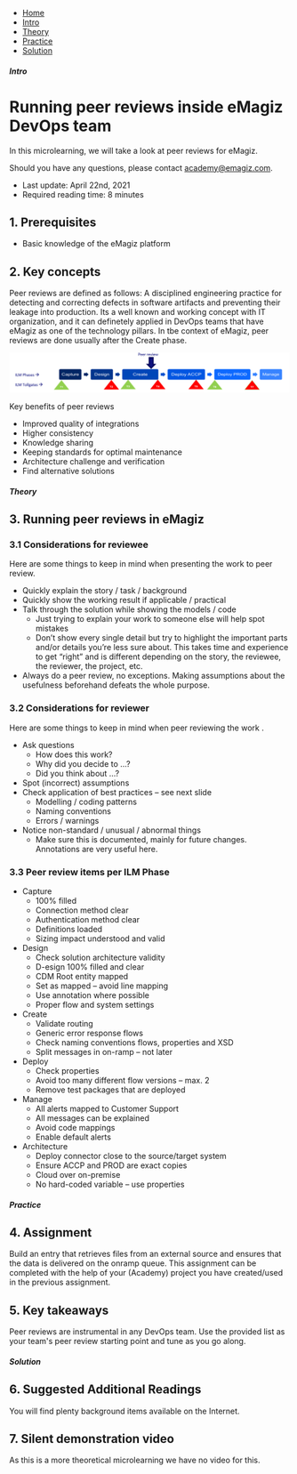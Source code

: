 <div class="ez-academy">
	<div class="ez-academy__body">
		<main class="micro-learning">
		<ul class="doc-nav">
			<li class="doc-nav__item"><a href="../../docs/microlearning/intermediate-devops-perspectives-index" class="doc-nav__link">Home</a></li>
			<li class="doc-nav__item"><a href="#intro" class="doc-nav__link">Intro</a></li>
			<li class="doc-nav__item"><a href="#theory" class="doc-nav__link">Theory</a></li>
			<li class="doc-nav__item"><a href="#practice" class="doc-nav__link">Practice</a></li>
			<li class="doc-nav__item"><a href="#solution" class="doc-nav__link">Solution</a></li>
		</ul>

<div class="doc">

##### Intro

# Running peer reviews inside eMagiz DevOps team

In this microlearning, we will take a look at peer reviews for eMagiz.

Should you have any questions, please contact academy@emagiz.com.

- Last update: April 22nd, 2021
- Required reading time: 8 minutes

## 1. Prerequisites
- Basic knowledge of the eMagiz platform

## 2. Key concepts
Peer reviews are defined as follows: A disciplined engineering practice for detecting and correcting defects in software artifacts and preventing their leakage into production. Its a well known and working concept with IT organization, and it can definetely applied in DevOps teams that have eMagiz as one of the technology pillars. In tbe context of eMagiz, peer reviews are done usually after the Create phase.

<p align="center"><img  src="../../img/microlearning/intermediate-devops-perspectives-peerreview-1.png"></p>

Key benefits of peer reviews
- Improved quality of integrations
- Higher consistency
- Knowledge sharing
- Keeping standards for optimal maintenance
- Architecture challenge and verification
- Find alternative solutions


##### Theory

## 3. Running peer reviews in eMagiz

### 3.1 Considerations for reviewee

Here are some things to keep in mind when presenting the work to peer review.
- Quickly explain the story / task / background
- Quickly show the working result if applicable / practical
- Talk through the solution while showing the models / code
	- Just trying to explain your work to someone else will help spot mistakes
	- Don’t show every single detail but try to highlight the important parts and/or details you’re less sure about. This takes time and experience to get “right” and is different depending on the story, the reviewee, the reviewer, the project, etc.
- Always do a peer review, no exceptions. Making assumptions about the usefulness beforehand defeats the whole purpose.



### 3.2 Considerations for reviewer
Here are some things to keep in mind when peer reviewing the work .
- Ask questions
	- How does this work?
	- Why did you decide to …?
	- Did you think about …?
- Spot (incorrect) assumptions
- Check application of best practices – see next slide
	- Modelling / coding patterns
	- Naming conventions
	- Errors / warnings
- Notice non-standard / unusual / abnormal things
	- Make sure this is documented, mainly for future changes. Annotations are very useful here.

### 3.3 Peer review items per ILM Phase

- Capture
	- 100% filled
	- Connection method clear
	- Authentication method clear
	- Definitions loaded
	- Sizing impact understood and valid
- Design
	- Check solution architecture validity
	- D-esign 100% filled and clear
	- CDM Root entity mapped
	- Set as mapped – avoid line mapping
	- Use annotation where possible
	- Proper flow and system settings
- Create
	- Validate routing
	- Generic error response flows
	- Check naming conventions flows, properties and XSD
	- Split messages in on-ramp – not later
- Deploy
 	- Check properties
	- Avoid too many different flow versions – max. 2
	- Remove test packages that are deployed
- Manage
	- All alerts mapped to Customer Support
	- All messages can be explained
	- Avoid code mappings
	- Enable default alerts
- Architecture
	- Deploy connector close to the source/target system
	- Ensure ACCP and PROD are exact copies
	- Cloud over on-premise
	- No hard-coded variable – use properties



##### Practice

## 4. Assignment

Build an entry that retrieves files from an external source and ensures that the data is delivered on the onramp queue. 
This assignment can be completed with the help of your (Academy) project you have created/used in the previous assignment.

## 5. Key takeaways

Peer reviews are instrumental in any DevOps team. Use the provided list as your team's peer review starting point and tune as you go along.

##### Solution
	
## 6. Suggested Additional Readings

You will find plenty background items available on the Internet.

## 7. Silent demonstration video

As this is a more theoretical microlearning we have no video for this.


</div>
</main>
</div>
</div>